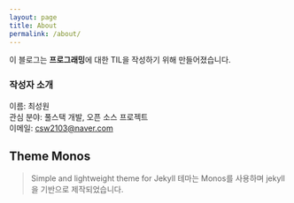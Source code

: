 ```yaml
---
layout: page
title: About
permalink: /about/
---
```


이 블로그는 **프로그래밍**에 대한 TIL을 작성하기 위해 만들어졌습니다.

### 작성자 소개
이름: 최성원  
관심 분야: 풀스택 개발, 오픈 소스 프로젝트  
이메일: csw2103@naver.com

## Theme Monos
> Simple and lightweight theme for Jekyll
> 테마는 Monos를 사용하며 jekyll을 기반으로 제작되었습니다.
